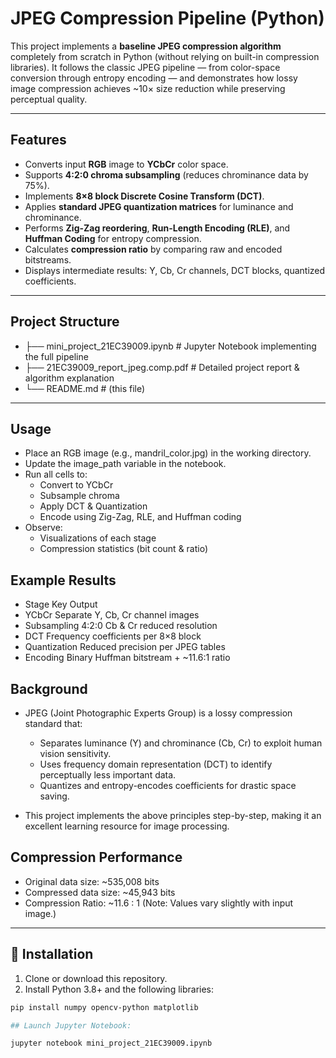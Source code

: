 # JPEG Compression Pipeline (Python)

This project implements a **baseline JPEG compression algorithm** completely from scratch in Python (without relying on built-in compression libraries). It follows the classic JPEG pipeline — from color-space conversion through entropy encoding — and demonstrates how lossy image compression achieves ~10× size reduction while preserving perceptual quality.

---

## Features

- Converts input **RGB** image to **YCbCr** color space.
- Supports **4:2:0 chroma subsampling** (reduces chrominance data by 75%).
- Implements **8×8 block Discrete Cosine Transform (DCT)**.
- Applies **standard JPEG quantization matrices** for luminance and chrominance.
- Performs **Zig-Zag reordering**, **Run-Length Encoding (RLE)**, and **Huffman Coding** for entropy compression.
- Calculates **compression ratio** by comparing raw and encoded bitstreams.
- Displays intermediate results: Y, Cb, Cr channels, DCT blocks, quantized coefficients.

---

## Project Structure

* ├── mini_project_21EC39009.ipynb # Jupyter Notebook implementing the full pipeline
* ├── 21EC39009_report_jpeg.comp.pdf # Detailed project report & algorithm explanation
* └── README.md # (this file)

---
## Usage

* Place an RGB image (e.g., mandril_color.jpg) in the working directory.
* Update the image_path variable in the notebook.
* Run all cells to:
     * Convert to YCbCr
     * Subsample chroma
     * Apply DCT & Quantization
     * Encode using Zig-Zag, RLE, and Huffman coding
* Observe:
     * Visualizations of each stage
     * Compression statistics (bit count & ratio)

## Example Results
* Stage                      Key Output
* YCbCr	               Separate Y, Cb, Cr channel images
* Subsampling	         4:2:0 Cb & Cr reduced resolution
* DCT	                 Frequency coefficients per 8×8 block
* Quantization	       Reduced precision per JPEG tables
* Encoding	           Binary Huffman bitstream + ~11.6:1 ratio

## Background

* JPEG (Joint Photographic Experts Group) is a lossy compression standard that:

  * Separates luminance (Y) and chrominance (Cb, Cr) to exploit human vision sensitivity.
  * Uses frequency domain representation (DCT) to identify perceptually less important data.
  * Quantizes and entropy-encodes coefficients for drastic space saving.

* This project implements the above principles step-by-step, making it an excellent learning resource for image processing.

## Compression Performance

* Original data size: ~535,008 bits
* Compressed data size: ~45,943 bits
* Compression Ratio: ~11.6 : 1
  (Note: Values vary slightly with input image.)

---

## 🔧 Installation

1. Clone or download this repository.
2. Install Python 3.8+ and the following libraries:

```bash
pip install numpy opencv-python matplotlib

## Launch Jupyter Notebook:

jupyter notebook mini_project_21EC39009.ipynb

